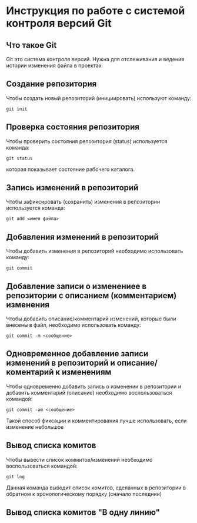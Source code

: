 # **Инструкция по работе с системой контроля версий Git**

## Что такое Git

Git это система контроля версий. Нужна для отслеживания и ведения истории изменения файла в проектах.

## Создание репозитория

Чтобы создать новый репозиторий (инициировать) используют команду: 
 
    git init

## Проверка состояния репозитория

Чтобы проверить состояния репозитория (status) используется команда:

    git status

которая показывает состояние рабочего каталога.

## Запись изменений в репозиторий

Чтобы зафиксировать (сохранить) изменения в репозитории используется команда:

    git add <имея файла>

## Добавления изменений в репозиторий

Чтобы добавить изменения в репозиторий необходимо использовать команду:

    git commit

## Добавление записи о изменениее в репозитории с описанием (комментарием) изменения

Чтобы добавить описание/комментарий изменений, которые были внесены в файл, необходимо использовать команду:

    git commit -m <сообщение>

## Одновременное добавление записи изменений в репозиторий и описание/коментарий к изменениям

Чтобы одновременно добавить запись о изменении в репозитории и добавить комментарий (описание) необходимо воспользоваться командой:

    git commit -am <сообщение>

Такой способ фиксации и комментирования лучше использовать, если изменение небольшое

## Вывод списка комитов

Чтобы вывести список коммитов/изменений необходимо воспользоваться командой:

    git log

Данная команда выводит список комитов, сделанных в репозитории в обратном к хронологическому порядку (сначало последнии)

## Вывод списка комитов "В одну линию"